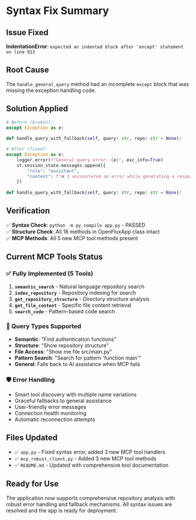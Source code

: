 # Syntax Fix Summary

## Issue Fixed
**IndentationError**: `expected an indented block after 'except' statement on line 913`

## Root Cause
The `handle_general_query` method had an incomplete `except` block that was missing the exception handling code.

## Solution Applied
```python
# Before (broken):
except Exception as e:
    
def handle_query_with_fallback(self, query: str, repo: str = None):

# After (fixed):
except Exception as e:
    logger.error(f"General query error: {e}", exc_info=True)
    st.session_state.messages.append({
        "role": "assistant",
        "content": f"❌ I encountered an error while generating a response: {str(e)}\n\nPlease try rephrasing your question or check your connection."
    })
    
def handle_query_with_fallback(self, query: str, repo: str = None):
```

## Verification
✅ **Syntax Check**: `python -m py_compile app.py` - PASSED  
✅ **Structure Check**: All 18 methods in OpenFluxApp class intact  
✅ **MCP Methods**: All 5 new MCP tool methods present  

## Current MCP Tools Status

### ✅ Fully Implemented (5 Tools)
1. **`semantic_search`** - Natural language repository search
2. **`index_repository`** - Repository indexing for search
3. **`get_repository_structure`** - Directory structure analysis
4. **`get_file_content`** - Specific file content retrieval
5. **`search_code`** - Pattern-based code search

### 🎯 Query Types Supported
- **Semantic**: "Find authentication functions"
- **Structure**: "Show repository structure" 
- **File Access**: "Show me file src/main.py"
- **Pattern Search**: "Search for pattern 'function main'"
- **General**: Falls back to AI assistance when MCP fails

### 🛡️ Error Handling
- Smart tool discovery with multiple name variations
- Graceful fallbacks to general assistance
- User-friendly error messages
- Connection health monitoring
- Automatic reconnection attempts

## Files Updated
- ✅ `app.py` - Fixed syntax error, added 3 new MCP tool handlers
- ✅ `mcp_robust_client.py` - Added 3 new MCP tool methods
- ✅ `README.md` - Updated with comprehensive tool documentation

## Ready for Use
The application now supports comprehensive repository analysis with robust error handling and fallback mechanisms. All syntax issues are resolved and the app is ready for deployment.